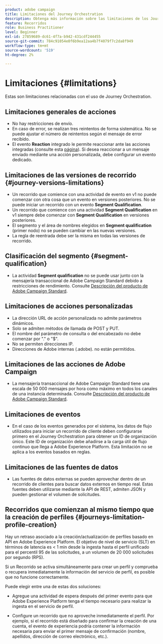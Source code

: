```yaml
---
product: adobe campaign
title: Limitaciones del Journey Orchestration
description: Obtenga más información sobre las limitaciones de los Journey Orchestration
feature: Recorridos
role: Business Practitioner
level: Beginner
exl-id: 27859689-dc61-4f7a-b942-431cdf244455
source-git-commit: 784c91054e0f6b9ea12aa4b7f4079f7c2da8f949
workflow-type: tm+mt
source-wordcount: '519'
ht-degree: 2%

---
```


# Limitaciones {#limitations}

Estas son limitaciones relacionadas con el uso de Journey Orchestration.

## Limitaciones generales de acciones

* No hay restricciones de envío. 
* En caso de error, se realizan tres reintentos de forma sistemática. No se puede ajustar el número de reintentos según el mensaje de error recibido. 
* El evento **Reaction** integrado le permite reaccionar ante las acciones integradas (consulte esta [página](../building-journeys/reaction-events.md)). Si desea reaccionar a un mensaje enviado mediante una acción personalizada, debe configurar un evento dedicado. 

## Limitaciones de las versiones de recorrido {#journey-versions-limitations}

* Un recorrido que comience con una actividad de evento en v1 no puede comenzar con otra cosa que un evento en versiones posteriores. No se puede iniciar un recorrido con un evento **Segment Qualification**.
* Un recorrido que comience con una actividad **Segment Qualification** en v1 siempre debe comenzar con **Segment Qualification** en versiones posteriores.
* El segmento y el área de nombres elegidos en **Segment qualification** (primer nodo) no se pueden cambiar en las nuevas versiones.
* La regla de reentrada debe ser la misma en todas las versiones de recorrido.

## Clasificación del segmento {#segment-qualification}

* La actividad **Segment qualification** no se puede usar junto con la mensajería transaccional de Adobe Campaign Standard debido a restricciones de rendimiento. Consulte [Descripción del producto de Adobe Campaign Standard](https://helpx.adobe.com/legal/product-descriptions/campaign-standard.html). 
 

## Limitaciones de acciones personalizadas

* La dirección URL de acción personalizada no admite parámetros dinámicos. 
* Solo se admiten métodos de llamada de POST y PUT. 
* El nombre del parámetro de consulta o del encabezado no debe comenzar por &quot;.&quot; o &quot;$&quot;. 
* No se permiten direcciones IP. 
* Direcciones de Adobe internas (.adobe). no están permitidos.
 

## Limitaciones de las acciones de Adobe Campaign

* La mensajería transaccional de Adobe Campaign Standard tiene una escala de 50 000 mensajes por hora como máximo en todos los canales de una instancia determinada. Consulte [Descripción del producto de Adobe Campaign Standard](https://helpx.adobe.com/legal/product-descriptions/campaign-standard.html). 
 

## Limitaciones de eventos

* En el caso de los eventos generados por el sistema, los datos de flujo utilizados para iniciar un recorrido de cliente deben configurarse primero en el Journey Orchestration para obtener un ID de organización único. Este ID de organización debe añadirse a la carga útil de flujo continuo que llega a Adobe Experience Platform. Esta limitación no se aplica a los eventos basados en reglas.
 

## Limitaciones de las fuentes de datos

* Las fuentes de datos externas se pueden aprovechar dentro de un recorrido de clientes para buscar datos externos en tiempo real. Estas fuentes deben utilizarse mediante la API de REST, admiten JSON y pueden gestionar el volumen de solicitudes.

## Recorridos que comienzan al mismo tiempo que la creación de perfiles {#journeys-limitation-profile-creation}

Hay un retraso asociado a la creación/actualización de perfiles basado en API en Adobe Experience Platform. El objetivo de nivel de servicio (SLT) en términos de latencia es &lt; 1 min desde la ingesta hasta el perfil unificado para el percentil 95 de las solicitudes, a un volumen de 20 000 solicitudes por segundo (RPS).

Si un Recorrido se activa simultáneamente para crear un perfil y comprueba o recupera inmediatamente la información del servicio de perfil, es posible que no funcione correctamente.

Puede elegir entre una de estas dos soluciones:

* Agregue una actividad de espera después del primer evento para que Adobe Experience Platform tenga el tiempo necesario para realizar la ingesta en el servicio de perfil.

* Configure un recorrido que no aproveche inmediatamente el perfil. Por ejemplo, si el recorrido está diseñado para confirmar la creación de una cuenta, el evento de experiencia podría contener la información necesaria para enviar el primer mensaje de confirmación (nombre, apellidos, dirección de correo electrónico, etc.).

